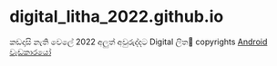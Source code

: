 # digital_litha_2022.github.io
කඩදාසි නැති වෙලේ 2022 අලුත් අවුරුද්දට Digital ලිත🙏
copyrights [Android වැඩකාරයෝ](https://androidwedakarayo.com/happy-new-year-2022/)
